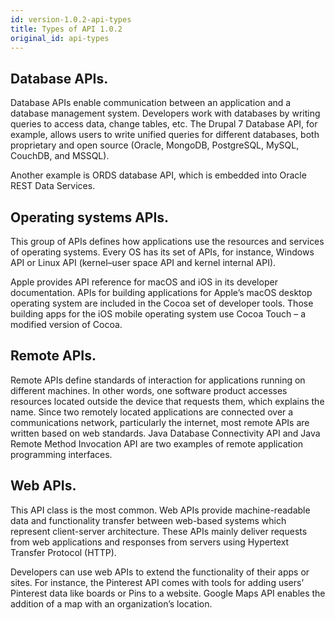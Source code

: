 ```yaml
---
id: version-1.0.2-api-types
title: Types of API 1.0.2
original_id: api-types
---
```


## Database APIs.

Database APIs enable communication between an application and a database management system. Developers work with databases by writing queries to access data, change tables, etc. The Drupal 7 Database API, for example, allows users to write unified queries for different databases, both proprietary and open source (Oracle, MongoDB, PostgreSQL, MySQL, CouchDB, and MSSQL).

Another example is ORDS database API, which is embedded into Oracle REST Data Services.

## Operating systems APIs.

This group of APIs defines how applications use the resources and services of operating systems. Every OS has its set of APIs, for instance, Windows API or Linux API (kernel–user space API and kernel internal API).

Apple provides API reference for macOS and iOS in its developer documentation. APIs for building applications for Apple’s macOS desktop operating system are included in the Cocoa set of developer tools. Those building apps for the iOS mobile operating system use Cocoa Touch – a modified version of Cocoa.

## Remote APIs.

Remote APIs define standards of interaction for applications running on different machines. In other words, one software product accesses resources located outside the device that requests them, which explains the name. Since two remotely located applications are connected over a communications network, particularly the internet, most remote APIs are written based on web standards. Java Database Connectivity API and Java Remote Method Invocation API are two examples of remote application programming interfaces.

## Web APIs. 

This API class is the most common. Web APIs provide machine-readable data and functionality transfer between web-based systems which represent client-server architecture. These APIs mainly deliver requests from web applications and responses from servers using Hypertext Transfer Protocol (HTTP).

Developers can use web APIs to extend the functionality of their apps or sites. For instance, the Pinterest API comes with tools for adding users’ Pinterest data like boards or Pins to a website. Google Maps API enables the addition of a map with an organization’s location.
